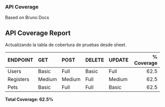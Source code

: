 ### API Coverage
Based on Bruno Docs

## API Coverage Report

Actualizando la tabla de cobertura de pruebas desde sheet.
<!-- START_TABLE -->
| ENDPOINT   | GET    | POST   | DELETE   | UPDATE   |   % Coverage |
|:-----------|:-------|:-------|:---------|:---------|-------------:|
| Users      | Basic  | Full   | Basic    | Full     |         62.5 |
| Registers  | Medium | Medium | Full     | Medium   |         62.5 |
| Pets       | Basic  | Full   | Full     | Basic    |         62.5 |

**Total Coverage: 62.5%**
<!-- END_TABLE -->

